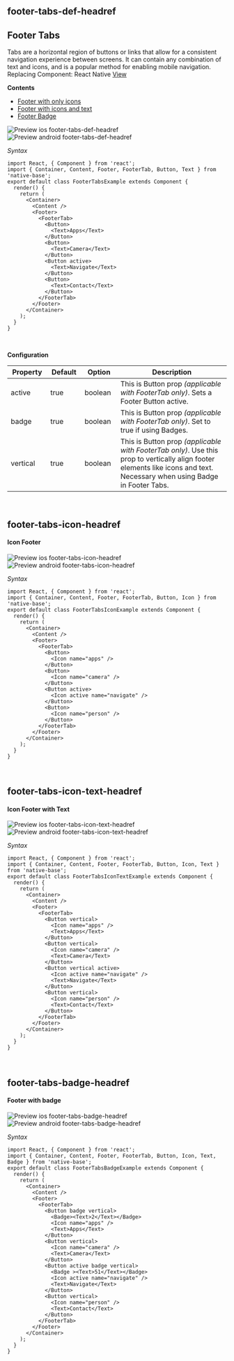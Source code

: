 ## footer-tabs-def-headref
## Footer Tabs

Tabs are a horizontal region of buttons or links that allow for a consistent navigation experience between screens. It can contain any combination of text and icons, and is a popular method for enabling mobile navigation.<br />
Replacing Component: React Native [View](https://facebook.github.io/react-native/docs/view.html)

**Contents**
* [Footer with only icons](Components.md#footer-tabs-icon-headref)
* [Footer with icons and text](Components.md#footer-tabs-icon-text-headref)
* [Footer Badge](Components.md#footer-tabs-badge-headref)

![Preview ios footer-tabs-def-headref](https://github.com/GeekyAnts/NativeBase-KitchenSink/raw/v2.2.0/screenshots/ios/footer-text.png)
![Preview android footer-tabs-def-headref](https://github.com/GeekyAnts/NativeBase-KitchenSink/raw/v2.2.0/screenshots/android/footer-text.png)

*Syntax*

<pre class="line-numbers"><code class="language-jsx">import React, { Component } from 'react';
import { Container, Content, Footer, FooterTab, Button, Text } from 'native-base';
export default class FooterTabsExample extends Component {
  render() {
    return (
      &lt;Container>
        &lt;Content />
        &lt;Footer>
          &lt;FooterTab>
            &lt;Button>
              &lt;Text>Apps&lt;/Text>
            &lt;/Button>
            &lt;Button>
              &lt;Text>Camera&lt;/Text>
            &lt;/Button>
            &lt;Button active>
              &lt;Text>Navigate&lt;/Text>
            &lt;/Button>
            &lt;Button>
              &lt;Text>Contact&lt;/Text>
            &lt;/Button>
          &lt;/FooterTab>
        &lt;/Footer>
      &lt;/Container>
    );
  }
}</code></pre><br />


**Configuration**

<table class = "table table-bordered">
        <thead>
            <tr>
                <th>Property</th>
                <th>Default</th>
                <th>Option</th>
                <th width="50%">Description</th>
            </tr>
        </thead>
        <tbody>
            <tr>
                <td>active</td>
                <td>true</td>
                <td>boolean</td>
                <td>
                This is Button prop <i>(applicable with FooterTab only)</i>. Sets a Footer Button active.
                </td>
            </tr>
            <tr>
                <td>badge</td>
                <td>true</td>
                <td>boolean</td>
                <td>
                This is Button prop <i>(applicable with FooterTab only)</i>. Set to true if using Badges.
                </td>
            </tr>
            <tr>
                <td>vertical</td>
                <td>true</td>
                <td>boolean</td>
                <td>
                This is Button prop <i>(applicable with FooterTab only)</i>. Use this prop to vertically align footer elements like icons and text. Necessary when using Badge in Footer Tabs.
                </td>
            </tr>
        </tbody>
    </table><br />

## footer-tabs-icon-headref
#### Icon Footer
![Preview ios footer-tabs-icon-headref](https://github.com/GeekyAnts/NativeBase-KitchenSink/raw/v2.2.0/screenshots/ios/footer-icon.png)
![Preview android footer-tabs-icon-headref](https://github.com/GeekyAnts/NativeBase-KitchenSink/raw/v2.2.0/screenshots/android/footer-icon.png)

*Syntax*

<pre class="line-numbers"><code class="language-jsx">import React, { Component } from 'react';
import { Container, Content, Footer, FooterTab, Button, Icon } from 'native-base';
export default class FooterTabsIconExample extends Component {
  render() {
    return (
      &lt;Container>
        &lt;Content />
        &lt;Footer>
          &lt;FooterTab>
            &lt;Button>
              &lt;Icon name="apps" />
            &lt;/Button>
            &lt;Button>
              &lt;Icon name="camera" />
            &lt;/Button>
            &lt;Button active>
              &lt;Icon active name="navigate" />
            &lt;/Button>
            &lt;Button>
              &lt;Icon name="person" />
            &lt;/Button>
          &lt;/FooterTab>
        &lt;/Footer>
      &lt;/Container>
    );
  }
}</code></pre><br />

## footer-tabs-icon-text-headref
#### Icon Footer with Text
![Preview ios footer-tabs-icon-text-headref](https://github.com/GeekyAnts/NativeBase-KitchenSink/raw/v2.2.0/screenshots/ios/footer-icon-text.png)
![Preview android footer-tabs-icon-text-headref](https://github.com/GeekyAnts/NativeBase-KitchenSink/raw/v2.2.0/screenshots/android/footer-icon-text.png)

*Syntax*

<pre class="line-numbers"><code class="language-jsx">import React, { Component } from 'react';
import { Container, Content, Footer, FooterTab, Button, Icon, Text } from 'native-base';
export default class FooterTabsIconTextExample extends Component {
  render() {
    return (
      &lt;Container>
        &lt;Content />
        &lt;Footer>
          &lt;FooterTab>
            &lt;Button vertical>
              &lt;Icon name="apps" />
              &lt;Text>Apps&lt;/Text>
            &lt;/Button>
            &lt;Button vertical>
              &lt;Icon name="camera" />
              &lt;Text>Camera&lt;/Text>
            &lt;/Button>
            &lt;Button vertical active>
              &lt;Icon active name="navigate" />
              &lt;Text>Navigate&lt;/Text>
            &lt;/Button>
            &lt;Button vertical>
              &lt;Icon name="person" />
              &lt;Text>Contact&lt;/Text>
            &lt;/Button>
          &lt;/FooterTab>
        &lt;/Footer>
      &lt;/Container>
    );
  }
}</code></pre><br />

## footer-tabs-badge-headref
#### Footer with badge
![Preview ios footer-tabs-badge-headref](https://github.com/GeekyAnts/NativeBase-KitchenSink/raw/v2.2.0/screenshots/ios/footer-badge.png)
![Preview android footer-tabs-badge-headref](https://github.com/GeekyAnts/NativeBase-KitchenSink/raw/v2.2.0/screenshots/android/footer-badge.png)

*Syntax*

<pre class="line-numbers"><code class="language-jsx">import React, { Component } from 'react';
import { Container, Content, Footer, FooterTab, Button, Icon, Text, Badge } from 'native-base';
export default class FooterTabsBadgeExample extends Component {
  render() {
    return (
      &lt;Container>
        &lt;Content />
        &lt;Footer>
          &lt;FooterTab>
            &lt;Button badge vertical>
              &lt;Badge>&lt;Text>2&lt;/Text>&lt;/Badge>
              &lt;Icon name="apps" />
              &lt;Text>Apps&lt;/Text>
            &lt;/Button>
            &lt;Button vertical>
              &lt;Icon name="camera" />
              &lt;Text>Camera&lt;/Text>
            &lt;/Button>
            &lt;Button active badge vertical>
              &lt;Badge >&lt;Text>51&lt;/Text>&lt;/Badge>
              &lt;Icon active name="navigate" />
              &lt;Text>Navigate&lt;/Text>
            &lt;/Button>
            &lt;Button vertical>
              &lt;Icon name="person" />
              &lt;Text>Contact&lt;/Text>
            &lt;/Button>
          &lt;/FooterTab>
        &lt;/Footer>
      &lt;/Container>
    );
  }
}</code></pre><br />
